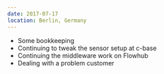 ```yaml
---
date: 2017-07-17
location: Berlin, Germany
---
```

* Some bookkeeping
* Continuing to tweak the sensor setup at c-base
* Continuing the middleware work on Flowhub
* Dealing with a problem customer
